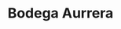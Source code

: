 ---
title: "Bodega Aurrera"
url: /tultitlan-de-mariano-escobedo/bodega-aurrera/
shop: supermercado
---